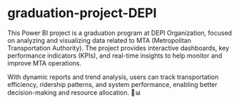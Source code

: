 # graduation-project-DEPI
This Power BI project is  a graduation program at DEPI Organization, focused on analyzing and visualizing data related to MTA (Metropolitan Transportation Authority). The project provides interactive dashboards, key performance indicators (KPIs), and real-time insights to help monitor and improve MTA operations.

With dynamic reports and trend analysis, users can track transportation efficiency, ridership patterns, and system performance, enabling better decision-making and resource allocation. 🚆📊
